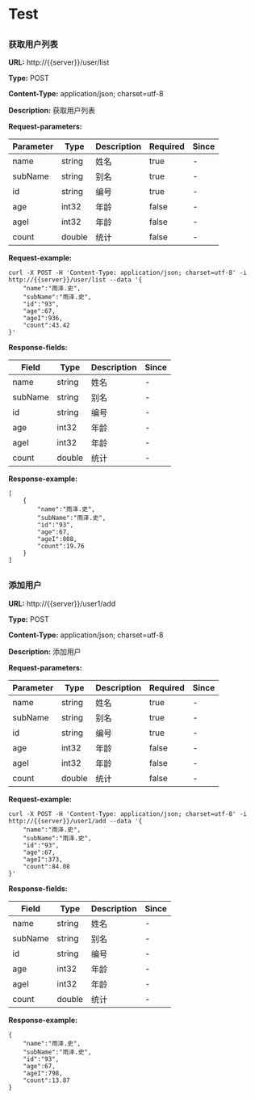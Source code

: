 # Test


## 
### 获取用户列表
**URL:** http://{{server}}/user/list

**Type:** POST


**Content-Type:** application/json; charset=utf-8

**Description:** 获取用户列表

**Request-parameters:**

Parameter | Type|Description|Required|Since
---|---|---|---|---
name|string|姓名|true|-
subName|string|别名|true|-
id|string|编号|true|-
age|int32|年龄|false|-
ageI|int32|年龄|false|-
count|double|统计|false|-

**Request-example:**
```
curl -X POST -H 'Content-Type: application/json; charset=utf-8' -i http://{{server}}/user/list --data '{
	"name":"雨泽.史",
	"subName":"雨泽.史",
	"id":"93",
	"age":67,
	"ageI":936,
	"count":43.42
}'
```
**Response-fields:**

Field | Type|Description|Since
---|---|---|---
name|string|姓名|-
subName|string|别名|-
id|string|编号|-
age|int32|年龄|-
ageI|int32|年龄|-
count|double|统计|-

**Response-example:**
```
[
	{
		"name":"雨泽.史",
		"subName":"雨泽.史",
		"id":"93",
		"age":67,
		"ageI":808,
		"count":19.76
	}
]
```

## 
### 添加用户
**URL:** http://{{server}}/user1/add

**Type:** POST


**Content-Type:** application/json; charset=utf-8

**Description:** 添加用户

**Request-parameters:**

Parameter | Type|Description|Required|Since
---|---|---|---|---
name|string|姓名|true|-
subName|string|别名|true|-
id|string|编号|true|-
age|int32|年龄|false|-
ageI|int32|年龄|false|-
count|double|统计|false|-

**Request-example:**
```
curl -X POST -H 'Content-Type: application/json; charset=utf-8' -i http://{{server}}/user1/add --data '{
	"name":"雨泽.史",
	"subName":"雨泽.史",
	"id":"93",
	"age":67,
	"ageI":373,
	"count":84.08
}'
```
**Response-fields:**

Field | Type|Description|Since
---|---|---|---
name|string|姓名|-
subName|string|别名|-
id|string|编号|-
age|int32|年龄|-
ageI|int32|年龄|-
count|double|统计|-

**Response-example:**
```
{
	"name":"雨泽.史",
	"subName":"雨泽.史",
	"id":"93",
	"age":67,
	"ageI":798,
	"count":13.87
}
```


